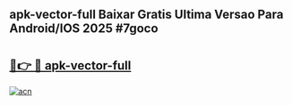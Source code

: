 ## apk-vector-full Baixar Gratis Ultima Versao Para Android/IOS 2025 #7goco

# <h2><a href="https://ainizakaria.my?title=apk-vector-full&ref=20M">🔗👉 🔴 apk-vector-full</a></h2>

[![acn](https://github.com/user-attachments/assets/0f9c940e-d8b0-45ae-aac7-cd30a18b3e1c)](https://ainizakaria.my?title=apk-vector-full&ref=20M)

